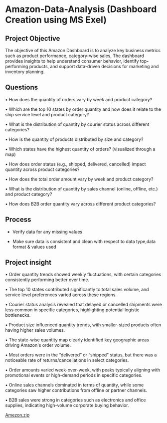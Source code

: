 # Amazon-Data-Analysis (Dashboard Creation using MS Exel)
## Project Objective
The objective of this Amazon Dashboard is to analyze key business metrics such as product performance, category-wise sales, The dashboard provides insights to help understand consumer behavior, identify top-performing products, and support data-driven decisions for marketing and inventory planning.

## Questions
•  How does the quantity of orders vary by week and product category?

•  Which are the top 10 states by order quantity and how does it relate to the ship service level and product category?

•  What is the distribution of quantity by courier status across different categories?

•  How is the quantity of products distributed by size and category?

•  Which states have the highest quantity of orders? (visualized through a map)

•  How does order status (e.g., shipped, delivered, cancelled) impact quantity across product categories?

•  How does the total order amount vary by week and product category?

•  What is the distribution of quantity by sales channel (online, offline, etc.) and product category?

•  How does B2B order quantity vary across different product categories?

## Process
-	Verify data for any missing values
  
-	Make sure data is consistent and clean with respect to data type,data format & values used

  ## Project insight
•  Order quantity trends showed weekly fluctuations, with certain categories consistently performing better over time.

•  The top 10 states contributed significantly to total sales volume, and service level preferences varied across these regions.

•  Courier status analysis revealed that delayed or cancelled shipments were less common in specific categories, highlighting potential logistic bottlenecks.

•  Product size influenced quantity trends, with smaller-sized products often having higher sales volumes.

•  The state-wise quantity map clearly identified key geographic areas driving Amazon's order volume.

•  Most orders were in the “delivered” or “shipped” status, but there was a noticeable rate of returns/cancellations in select categories.

•  Order amounts varied week-over-week, with peaks typically aligning with promotional events or high-demand periods in specific categories.

•  Online sales channels dominated in terms of quantity, while some categories saw higher contributions from offline or partner channels.

•  B2B sales were strong in categories such as electronics and office supplies, indicating high-volume corporate buying behavior.









[Amezon.zip](https://github.com/user-attachments/files/20983473/Amezon.zip)
